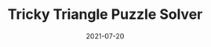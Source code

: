 ---
layout: default
short-title: Triangle Puzzle Solver
title: Tricky Triangle Puzzle Solver
modal-id: 4
date: 2021-07-20
img: Starting_Puzzle.png
alt: image-alt
icon: fa-puzzle-piece
project-date: July 2021
github-link: https://github.com/Bennett-Wendorf/Tricky-Triangle-Solver
description: The code will take the provided puzzle in a 2D array form and begin to brute force a solution by recursively checking every possible move that can be made. It will stop when it finds a solution with a score of 1 (the best possible score) and print out all the moves made to get to that solution. I realize this is not necessarily the best way to go about a problem like this, but it was a fun experiment for me to play around with and a good introductory look at multiprocessing in python.
---